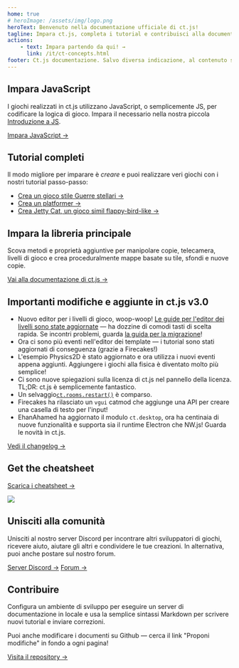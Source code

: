 ```yaml
---
home: true
# heroImage: /assets/img/logo.png
heroText: Benvenuto nella documentazione ufficiale di ct.js!
tagline: Impara ct.js, completa i tutorial e contribuisci alla documentazione di ct.js
actions:
    - text: Impara partendo da qui! →
      link: /it/ct-concepts.html
footer: Ct.js documentazione. Salvo diversa indicazione, al contenuto si applica una licenza Creative Commons Attribution 4.0 International.
---
```


<div class="features">
    <div class="feature" style="flex-basis: 33%">
        <h2>Impara JavaScript</h2>
        <p>I giochi realizzati in ct.js utilizzano JavaScript, o semplicemente JS, per codificare la logica di gioco. Impara il necessario nella nostra piccola <a href="/it/jsintro_pt1.html">Introduzione a JS</a>.</p>
        <a href="/it/jsintro_pt1.html" class="action-button">Impara JavaScript →</a>
    </div>
    <div class="feature" style="flex-basis: 33%">
        <h2>Tutorial completi</h2>
        <p>Il modo migliore per imparare è <i>creare</i> e puoi realizzare veri giochi con i nostri tutorial passo-passo:</p>
        <ul>
            <li><a href="/it/tut-making-shooter.html">Crea un gioco stile Guerre stellari →</a></li>
            <li><a href="/it/tut-making-platformer.html">Crea un platformer →</a></li>
            <li><a href="/it/tut-making-jettycat.html">Crea Jetty Cat, un gioco simil flappy-bird-like →</a></li>
        </ul>
    </div>
    <div class="feature" style="flex-basis: 33%">
        <h2>Impara la libreria principale</h2>
        <p>Scova metodi e proprietà aggiuntive per manipolare copie, telecamera, livelli di gioco e crea proceduralmente mappe basate su tile, sfondi e nuove copie.</p>
        <a href="/it/ct-concepts.html" class="action-button">Vai alla documentazione di ct.js →</a>
    </div>
    <div class="feature" style="flex-basis: 65%">
        <h2>Importanti modifiche e aggiunte in ct.js v3.0</h2>
        <ul>
            <li>Nuovo editor per i livelli di gioco, woop-woop! <a href="/it/room-editor.html">Le guide per l'editor dei livelli sono state aggiornate</a> — ha dozzine di comodi tasti di scelta rapida. Se incontri problemi, guarda <a href="/migration-2to3.html">la guida per la migrazione</a>!</li>
            <li>Ora ci sono più eventi nell'editor dei template — i tutorial sono stati aggiornati di conseguenza (grazie a Firecakes!)</li>
            <li>L'esempio Physics2D è stato aggiornato e ora utilizza i nuovi eventi appena aggiunti. Aggiungere i giochi alla fisica è diventato molto più semplice!</li>
            <li>Ci sono nuove spiegazioni sulla licenza di ct.js nel pannello della licenza. TL;DR: ct.js è semplicemente fantastico.</li>
            <li>Un selvaggio<code><a href="/ct.rooms.html">ct.rooms.restart()</a></code> è comparso.</li>
            <li>Firecakes ha rilasciato un <code>vgui</code> catmod che aggiunge una API per creare una casella di testo per l'input!</li>
            <li>EhanAhamed ha aggiornato il modulo <code>ct.desktop</code>, ora ha centinaia di nuove funzionalità e supporta sia il runtime Electron che NW.js! Guarda le novità in ct.js.</li>
        </ul>
        <a href="https://ctjs.rocks/changelog/" target="_blank">Vedi il changelog →</a>
    </div>
    <div class="feature" style="flex-basis: 35%">
        <h2>Get the cheatsheet</h2>
        <a class="action-button" target="_blank" href="https://comigo.itch.io/ct-cheat-sheet">Scarica i cheatsheet →</a>
        <p></p>
        <img src="/assets/img/CheatsheetThumbnail.png">
    </div>
    <div class="feature"  style="flex-basis: 50%;">
        <h2>Unisciti alla comunità</h2>
        <p>Unisciti al nostro server Discord per incontrare altri sviluppatori di giochi, ricevere aiuto, aiutare gli altri e condividere le tue creazioni. In alternativa, puoi anche postare sul nostro forum.</p>
        <a class="action-button" target="_blank" href="https://discord.gg/CggbPkb">Server Discord →</a>
        <a class="action-button" target="_blank" href="https://comigo.itch.io/ct/community">Forum →</a>
    </div>
    <div class="feature"  style="flex-basis: 50%;">
        <h2>Contribuire</h2>
        <p>Configura un ambiente di sviluppo per eseguire un server di documentazione in locale e usa la semplice sintassi Markdown per scrivere nuovi tutorial e inviare correzioni.</p>
        <p>Puoi anche modificare i documenti su Github — cerca il link "Proponi modifiche" in fondo a ogni pagina!</p>
        <a class="action-button" target="_blank" href="https://github.com/ct-js/docs.ctjs.rocks">Visita il repository →</a>
    </div>
</div>

